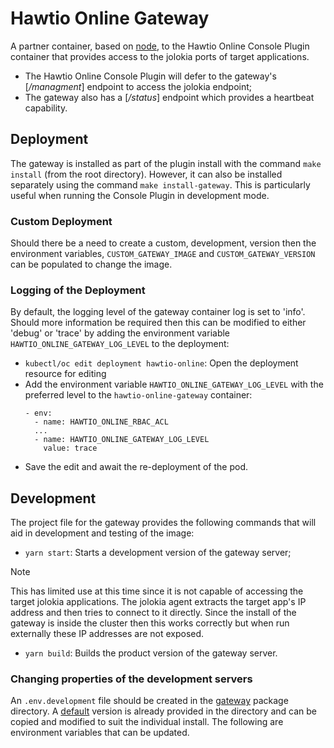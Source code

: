 # Hawtio Online Gateway

A partner container, based on [node](https://nodejs.org), to the Hawtio Online Console Plugin container that provides access to the jolokia ports of target applications.

- The Hawtio Online Console Plugin will defer to the gateway's [_/managment_] endpoint to access the jolokia endpoint;
- The gateway also has a [_/status_] endpoint which provides a heartbeat capability.

## Deployment

The gateway is installed as part of the plugin install with the command `make install` (from the root directory). However, it can also be installed separately using the command `make install-gateway`. This is particularly useful when running the Console Plugin in development mode.

### Custom Deployment

Should there be a need to create a custom, development, version then the environment variables, `CUSTOM_GATEWAY_IMAGE` and `CUSTOM_GATEWAY_VERSION` can be populated to change the image.

### Logging of the Deployment

By default, the logging level of the gateway container log is set to 'info'. Should more
information be required then this can be modified to either 'debug' or 'trace' by adding
the environment variable `HAWTIO_ONLINE_GATEWAY_LOG_LEVEL` to the deployment:

- `kubectl/oc edit deployment hawtio-online`: Open the deployment resource for editing
- Add the environment variable `HAWTIO_ONLINE_GATEWAY_LOG_LEVEL` with the preferred level
  to the `hawtio-online-gateway` container:
  ```
  - env:
    - name: HAWTIO_ONLINE_RBAC_ACL
    ...
    - name: HAWTIO_ONLINE_GATEWAY_LOG_LEVEL
      value: trace
  ```
- Save the edit and await the re-deployment of the pod.

## Development

The project file for the gateway provides the following commands that will aid in development and testing of the image:

- `yarn start`: Starts a development version of the gateway server;

> [!NOTE]  
> This has limited use at this time since it is not capable of accessing the target jolokia applications. The jolokia agent extracts the target app's IP address and then tries to connect to it directly. Since the install of the gateway is inside the cluster then this works correctly but when run externally these IP addresses are not exposed.

- `yarn build`: Builds the product version of the gateway server.

### Changing properties of the development servers

An `.env.development` file should be created in the [gateway](https://github.com/hawtio/hawtio-online-console-plugin/tree/master/packages/gateway) package directory. A [default](https://github.com/hawtio/hawtio-online/tree/master/packages/gateway/env.development.defaults) version is already provided in the directory and can be copied and modified to suit the individual install. The following are environment variables that can be updated.
